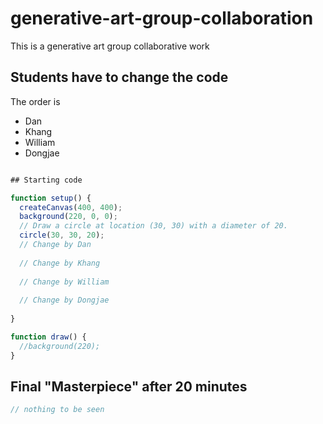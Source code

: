 # generative-art-group-collaboration
This is a generative art group collaborative work

## Students have to change the code

The order is

- Dan
- Khang
- William
- Dongjae

``` js

## Starting code

function setup() {
  createCanvas(400, 400);
  background(220, 0, 0);
  // Draw a circle at location (30, 30) with a diameter of 20.
  circle(30, 30, 20);
  // Change by Dan
  
  // Change by Khang
  
  // Change by William
  
  // Change by Dongjae
  
}

function draw() {
  //background(220);
}
```

## Final "Masterpiece" after 20 minutes

``` js
// nothing to be seen
```

